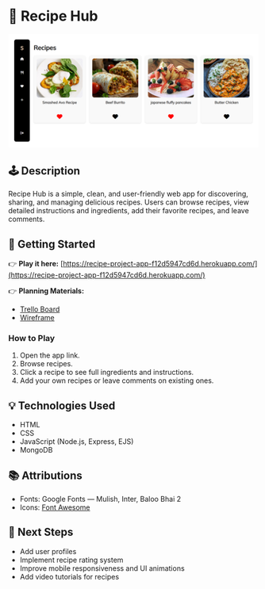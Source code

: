 # 🍲 Recipe Hub

![App Screenshot](./public/assets/screenshot.png)

## 🕹️ Description

Recipe Hub is a simple, clean, and user-friendly web app for discovering, sharing, and managing delicious recipes.
Users can browse recipes, view detailed instructions and ingredients, add their favorite recipes, and leave comments.

## 🚀 Getting Started

👉 **Play it here:** [https://recipe-project-app-f12d5947cd6d.herokuapp.com/](https://recipe-project-app-f12d5947cd6d.herokuapp.com/)

👉 **Planning Materials:**
- [Trello Board](https://trello.com/b/2r9gcq7l/project-2)
- [Wireframe](https://www.figma.com/design/q91YBBq82stZrPNKba9Vl9/Recipes-Hub?node-id=5-0&t=ZMQ1ZPkZMWhwIfFy-0)

### How to Play
1. Open the app link.
2. Browse recipes.
3. Click a recipe to see full ingredients and instructions.
4. Add your own recipes or leave comments on existing ones.

## 💡 Technologies Used

- HTML
- CSS
- JavaScript (Node.js, Express, EJS)
- MongoDB

## 📚 Attributions

- Fonts: Google Fonts — Mulish, Inter, Baloo Bhai 2  
- Icons: [Font Awesome](https://fontawesome.com/)

## 🚧 Next Steps

- Add user profiles
- Implement recipe rating system
- Improve mobile responsiveness and UI animations
- Add video tutorials for recipes